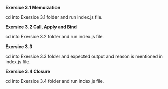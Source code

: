 **Exersice 3.1 Memoization**

cd into Exersice 3.1 folder and run index.js file.

**Exersice 3.2 Call, Apply and Bind**

cd into Exersice 3.2 folder and run index.js file.

**Exersice 3.3**

cd into Exersice 3.3 folder and expected output and reason is mentioned in index.js file.

**Exersice 3.4 Closure**

cd into Exersice 3.4 folder and run index.js file.
